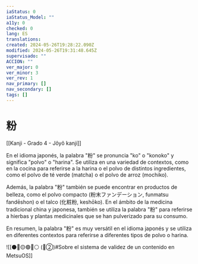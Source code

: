 ```yaml
---
iaStatus: 0
iaStatus_Model: ""
a11y: 0
checked: 0
lang: ES
translations: 
created: 2024-05-26T19:28:22.090Z
modified: 2024-05-26T19:31:48.645Z
supervisado: ""
ACCION: ""
ver_major: 0
ver_minor: 3
ver_rev: 1
nav_primary: []
nav_secondary: []
tags: []
---
```

# 粉

[[Kanji - Grado 4 - Jôyô kanji]]

En el idioma japonés, la palabra "粉" se pronuncia "ko" o "konoko" y significa "polvo" o "harina". Se utiliza en una variedad de contextos, como en la cocina para referirse a la harina o el polvo de distintos ingredientes, como el polvo de té verde (matcha) o el polvo de arroz (mochiko).

Además, la palabra "粉" también se puede encontrar en productos de belleza, como el polvo compacto (粉末ファンデーション, funmatsu fandēshon) o el talco (化粧粉, keshōko). En el ámbito de la medicina tradicional china y japonesa, también se utiliza la palabra "粉" para referirse a hierbas y plantas medicinales que se han pulverizado para su consumo.

En resumen, la palabra "粉" es muy versátil en el idioma japonés y se utiliza en diferentes contextos para referirse a diferentes tipos de polvo o harina.


![[⚫🔴🟡🟢🔵⚪ (🔴②)#Sobre el sistema de validez de un contenido en MetsuOS]]